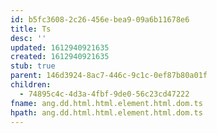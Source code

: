 ```yaml
---
id: b5fc3608-2c26-456e-bea9-09a6b11678e6
title: Ts
desc: ''
updated: 1612940921635
created: 1612940921635
stub: true
parent: 146d3924-8ac7-446c-9c1c-0ef87b80a01f
children:
  - 74895c4c-4d3a-4fbf-9de0-56c23cd47222
fname: ang.dd.html.html.element.html.dom.ts
hpath: ang.dd.html.html.element.html.dom.ts
---
```



